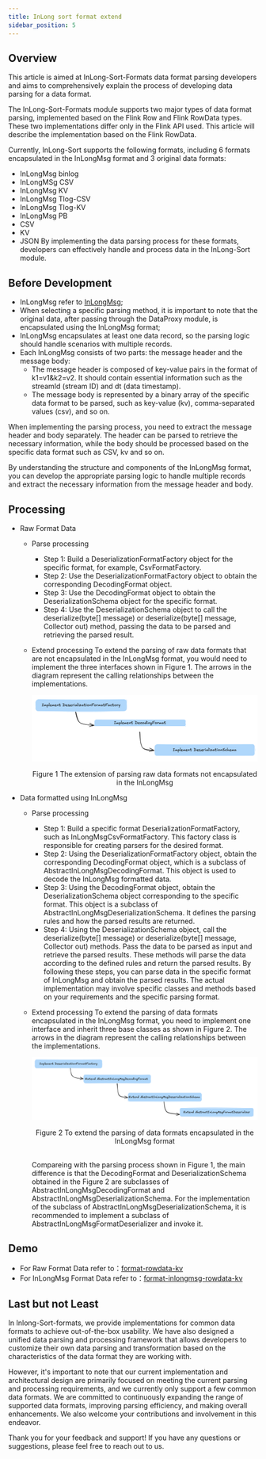 ```yaml
---
title: InLong sort format extend
sidebar_position: 5
---
```

## Overview

This article is aimed at InLong-Sort-Formats data format parsing developers and aims to comprehensively explain the process of developing data parsing for a data format.

The InLong-Sort-Formats module supports two major types of data format parsing, implemented based on the Flink Row and Flink RowData types. These two implementations differ only in the Flink API used. This article will describe the implementation based on the Flink RowData.

Currently, InLong-Sort supports the following formats, including 6 formats encapsulated in the InLongMsg format and 3 original data formats:
- InLongMsg binlog
- InLongMSg CSV
- InLongMsg KV
- InLongMsg Tlog-CSV
- InLongMsg Tlog-KV
- InLongMsg PB
- CSV
- KV
- JSON
By implementing the data parsing process for these formats, developers can effectively handle and process data in the InLong-Sort module.

## Before Development

- InLongMsg refer to [InLongMsg](../binary_protocol/inlong_msg.md);
- When selecting a specific parsing method, it is important to note that the original data, after passing through the DataProxy module, is encapsulated using the InLongMsg format;
- InLongMsg encapsulates at least one data record, so the parsing logic should handle scenarios with multiple records.
- Each InLongMsg consists of two parts: the message header and the message body:
  + The message header is composed of key-value pairs in the format of k1=v1&k2=v2. It should contain essential information such as the streamId (stream ID) and dt (data timestamp).
  + The message body is represented by a binary array of the specific data format to be parsed, such as key-value (kv), comma-separated values (csv), and so on.
  
When implementing the parsing process, you need to extract the message header and body separately. The header can be parsed to retrieve the necessary information, while the body should be processed based on the specific data format such as CSV, kv and so on.

By understanding the structure and components of the InLongMsg format, you can develop the appropriate parsing logic to handle multiple records and extract the necessary information from the message header and body.

## Processing
- Raw Format Data
  + Parse processing
    * Step 1: Build a DeserializationFormatFactory object for the specific format, for example, CsvFormatFactory.
    * Step 2: Use the DeserializationFormatFactory object to obtain the corresponding DecodingFormat object.
    * Step 3: Use the DecodingFormat object to obtain the DeserializationSchema object for the specific format.
    * Step 4: Use the DeserializationSchema object to call the deserialize(byte[] message) or deserialize(byte[] message, Collector<T> out) method, passing the data to be parsed and retrieving the parsed result.
  + Extend processing
    To extend the parsing of raw data formats that are not encapsulated in the InLongMsg format, you would need to implement the three interfaces shown in Figure 1. The arrows in the diagram represent the calling relationships between the implementations.

    ![The extension of parsing raw data formats not encapsulated in the InLongMsg](img/sort_data_raw_format_extend.png)
    <p align="center">Figure 1 The extension of parsing raw data formats not encapsulated in the InLongMsg</p>

- Data formatted using InLongMsg
  + Parse processing
    * Step 1: Build a specific format DeserializationFormatFactory, such as InLongMsgCsvFormatFactory. This factory class is responsible for creating parsers for the desired format.
    * Step 2: Using the DeserializationFormatFactory object, obtain the corresponding DecodingFormat object, which is a subclass of AbstractInLongMsgDecodingFormat. This object is used to decode the InLongMsg formatted data.
    * Step 3: Using the DecodingFormat object, obtain the DeserializationSchema object corresponding to the specific format. This object is a subclass of AbstractInLongMsgDeserializationSchema. It defines the parsing rules and how the parsed results are returned.
    * Step 4: Using the DeserializationSchema object, call the deserialize(byte[] message) or deserialize(byte[] message, Collector<T> out) methods. Pass the data to be parsed as input and retrieve the parsed results. These methods will parse the data according to the defined rules and return the parsed results.
    By following these steps, you can parse data in the specific format of InLongMsg and obtain the parsed results. The actual implementation may involve specific classes and methods based on your requirements and the specific parsing format.
  + Extend processing
    To extend the parsing of data formats encapsulated in the InLongMsg format, you need to implement one interface and inherit three base classes as shown in Figure 2. The arrows in the diagram represent the calling relationships between the implementations. 
    
    ![To extend the parsing of data formats encapsulated in the InLongMsg format](img/sort_data_inlongmsg_format_extend.png) 
    <p align="center">Figure 2 To extend the parsing of data formats encapsulated in the InLongMsg format</p>
    <br/>
    Compareing with the parsing process shown in Figure 1, the main difference is that the DecodingFormat and DeserializationSchema obtained in the Figure 2 are subclasses of AbstractInLongMsgDecodingFormat and AbstractInLongMsgDeserializationSchema.
    For the implementation of the subclass of AbstractInLongMsgDeserializationSchema, it is recommended to implement a subclass of AbstractInLongMsgFormatDeserializer and invoke it.

## Demo

- For Raw Format Data
  refer to：[format-rowdata-kv](https://github.com/apache/inlong/tree/master/inlong-sort/sort-formats/format-rowdata/format-rowdata-kv)
- For InLongMsg Format Data
  refer to：[format-inlongmsg-rowdata-kv](https://github.com/apache/inlong/tree/master/inlong-sort/sort-formats/format-rowdata/format-inlongmsg-rowdata-kv)

## Last but not Least

In Inlong-Sort-formats, we provide implementations for common data formats to achieve out-of-the-box usability. We have also designed a unified data parsing and processing framework that allows developers to customize their own data parsing and transformation based on the characteristics of the data format they are working with.

However, it's important to note that our current implementation and architectural design are primarily focused on meeting the current parsing and processing requirements, and we currently only support a few common data formats. We are committed to continuously expanding the range of supported data formats, improving parsing efficiency, and making overall enhancements. We also welcome your contributions and involvement in this endeavor.

Thank you for your feedback and support! If you have any questions or suggestions, please feel free to reach out to us.